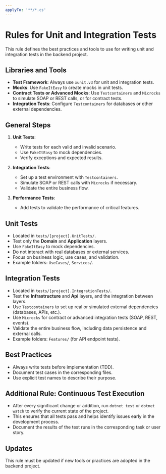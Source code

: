```yaml
---
applyTo: '**/*.cs'
---
```

# Rules for Unit and Integration Tests

This rule defines the best practices and tools to use for writing unit and integration tests in the backend project.

## Libraries and Tools
- **Test Framework**: Always use `xunit.v3` for unit and integration tests.
- **Mocks**: Use `FakeItEasy` to create mocks in unit tests.
- **Contract Tests or Advanced Mocks**: Use `Testcontainers` and `Microcks` to simulate SOAP or REST calls, or for contract tests.
- **Integration Tests**: Configure `Testcontainers` for databases or other external dependencies.

## General Steps
1. **Unit Tests**:
   - Write tests for each valid and invalid scenario.
   - Use `FakeItEasy` to mock dependencies.
   - Verify exceptions and expected results.

2. **Integration Tests**:
   - Set up a test environment with `Testcontainers`.
   - Simulate SOAP or REST calls with `Microcks` if necessary.
   - Validate the entire business flow.

3. **Performance Tests**:
   - Add tests to validate the performance of critical features.

## Unit Tests
- Located in `tests/[project].UnitTests/`.
- Test only the **Domain** and **Application** layers.
- Use `FakeItEasy` to mock dependencies.
- Do not interact with real databases or external services.
- Focus on business logic, use cases, and validation.
- Example folders: `UseCases/`, `Services/`.

## Integration Tests
- Located in `tests/[project].IntegrationTests/`.
- Test the **Infrastructure** and **Api** layers, and the integration between layers.
- Use `Testcontainers` to set up real or simulated external dependencies (databases, APIs, etc.).
- Use `Microcks` for contract or advanced integration tests (SOAP, REST, events).
- Validate the entire business flow, including data persistence and external calls.
- Example folders: `Features/` (for API endpoint tests).

## Best Practices
- Always write tests before implementation (TDD).
- Document test cases in the corresponding files.
- Use explicit test names to describe their purpose.

## Additional Rule: Continuous Test Execution

- After every significant change or addition, run `dotnet test` or `dotnet watch` to verify the current state of the project.
- This ensures that all tests pass and helps identify issues early in the development process.
- Document the results of the test runs in the corresponding task or user story.

## Updates
This rule must be updated if new tools or practices are adopted in the backend project.

